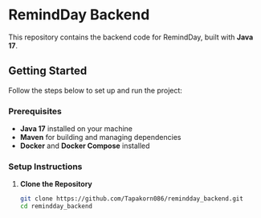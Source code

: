 # RemindDay Backend

This repository contains the backend code for RemindDay, built with **Java 17**.

## Getting Started

Follow the steps below to set up and run the project:

### Prerequisites

- **Java 17** installed on your machine
- **Maven** for building and managing dependencies
- **Docker** and **Docker Compose** installed

### Setup Instructions

1. **Clone the Repository**

   ```bash
   git clone https://github.com/Tapakorn086/remindday_backend.git
   cd remindday_backend
```